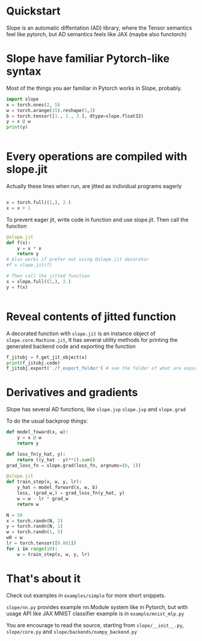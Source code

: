 # Quickstart

Slope is an automatic diffentation (AD) library, where the Tensor semantics feel like pytorch, but AD semantics feels like JAX (maybe also functorch)

# Slope have familiar Pytorch-like syntax

Most of the things you aer familiar in Pytorch works in Slope, probably.

```python
import slope
x = torch.ones(2, 5)
w = torch.arange(15).reshape(5,3)
b = torch.tensor([1., 2., 3.], dtype=slope.float32)
y = x @ w
print(y)
```

```

```

# Every operations are compiled with slope.jit


Actually these lines when run, are jitted as individual programs eagerly

```python

x = torch.full((1,), 2.)
x = x + 1
```

To prevent eager jit, write code in function and use slope.jit.
Then call the function
```python
@slope.jit
def f(x):
    y = x * x
    return y
# Also works if prefer not using @slope.jit decorator
#f = slope.jit(f)

# Then call the jitted function
x = slope.full((1,), 2.)
y = f(x)
```

```

```

# Reveal contents of jitted function

A decorated function with `slope.jit` is an instance object of `slope.core.Machine.jit`,
It has several utility methods for printing the generated backend code and exporting the function

```python
f_jitobj = f.get_jit_object(x)
print(f_jitobj.code)
f_jitobj.export('./f_export_folder') # see the folder of what are exported.
```

# Derivatives and gradients

Slope has several AD functions, like `slope.jvp` `slope.jvp` and `slope.grad`

To do the usual backprop things:
```python
def model_foward(x, w):
    y = x @ w
    return y

def loss_fn(y_hat, y):
    return ((y_hat - y)**2).sum()
grad_loss_fn = slope.grad(loss_fn, argnums=(0, 1))

@slope.jit
def train_step(x, w, y, lr):
    y_hat = model_forward(x, w, b)
    loss, (grad_w,) = grad_loss_fn(y_hat, y)
    w = w - lr * grad_w
    return w

N = 50
x = torch.randn(N, 2)
y = torch.randn(N, 1)
w = torch.randn(1, 5)
w0 = w
lr = torch.tensor([0.001])
for i in range(10):
    w = train_step(x, w, y, lr)

```

# That's about it

Check out examples in `examples/simple` for more short snippets.

`slope/nn.py` provides example nn.Module system like in Pytorch, but with usage API like JAX
MNIST classifier example is in `example/mnist_mlp.py`

You are encourage to read the source, starting from `slope/__init__.py`, `slope/core.py` and `slope/backends/numpy_backend.py`
